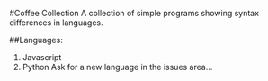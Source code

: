 #Coffee Collection
A collection of simple programs showing syntax differences in languages.

##Languages:
1. Javascript
2. Python
Ask for a new language in the issues area...